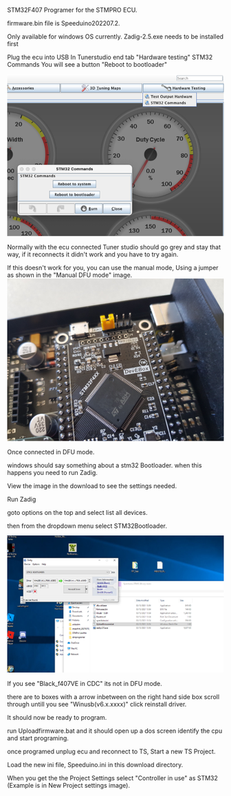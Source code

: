 STM32F407 Programer for the STMPRO ECU.

firmware.bin file is Speeduino202207.2.

Only available for windows OS currently.
Zadig-2.5.exe needs to be installed first

Plug the ecu into USB
In Tunerstudio end tab "Hardware testing"
STM32 Commands
You will see a button 
"Reboot to bootloader"

![image](TunerStudioSTM32Commands.png)

Normally with the ecu connected Tuner studio should go grey and stay that way, if it reconnects it didn't work and you have to try again.

If this doesn't work for you, you can use the manual mode, Using a jumper as shown in the "Manual DFU mode" image.
![image](ManualDFUmode.jpg)

Once connected in DFU mode.

windows should say something about a stm32 Bootloader. when this happens you need to run Zadig.

View the image in the download to see the settings needed.

Run Zadig

goto options on the top and select list all devices.

then from the dropdown menu select STM32Bootloader.

![image](WindowsDFU.png)

If you see "Black_f407VE in CDC" its not in DFU mode.

there are to boxes with a arrow inbetween on the right hand side box scroll through untill you see
"Winusb(v6.x.xxxx)"
click reinstall driver.

It should now be ready to program.

run Uploadfirmware.bat and it should open up a dos screen 
identify the cpu and start programing.

once programed unplug ecu and reconnect to TS, Start a new TS Project.

Load the new ini file, Speeduino.ini in this download directory.

When you get the the Project Settings select "Controller in use" as STM32 (Example is in New Project settings image).
